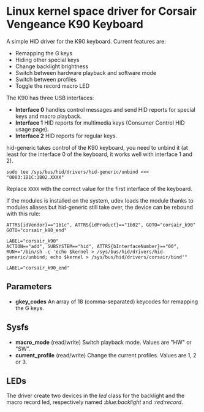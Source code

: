 Linux kernel space driver for Corsair Vengeance K90 Keyboard
============================================================

A simple HID driver for the K90 keyboard. Current features are:
 - Remapping the G keys
 - Hiding other special keys
 - Change backlight brightness
 - Switch between hardware playback and software mode
 - Switch between profiles
 - Toggle the record macro LED

The K90 has three USB interfaces:
 - **Interface 0** handles control messages and send HID reports for special keys and macro playback.
 - **Interface 1** HID reports for multimedia keys (Consumer Control HID usage page).
 - **Interface 2** HID reports for regular keys.

hid-generic takes control of the K90 keyboard, you need to unbind it (at least for the interface 0 of the keyboard, it works well with interface 1 and 2).
```
sudo tee /sys/bus/hid/drivers/hid-generic/unbind <<< "0003:1B1C:1B02.XXXX"
```
Replace `XXXX` with the correct value for the first interface of the keyboard.

If the modules is installed on the system, udev loads the module thanks to modules aliases but hid-generic still take over, the device can be rebound with this rule:
```
ATTRS{idVendor}=="1b1c", ATTRS{idProduct}=="1b02", GOTO="corsair_k90"
GOTO="corsair_k90_end"

LABEL="corsair_k90"
ACTION=="add", SUBSYSTEM=="hid", ATTRS{bInterfaceNumber}=="00", RUN+="/bin/sh -c 'echo $kernel > /sys/bus/hid/drivers/hid-generic/unbind; echo $kernel > /sys/bus/hid/drivers/corsair/bind'"

LABEL="corsair_k90_end"
```

Parameters
----------

- **gkey_codes** An array of 18 (comma-separated) keycodes for remapping the G keys.

Sysfs
-----

- **macro_mode** (read/write) Switch playback mode. Values are "HW" or "SW".
- **current_profile** (read/write) Change the current profiles. Values are 1, 2 or 3.

LEDs
----

The driver create two devices in the *led* class for the backlight and the macro record led, respectively named *<devicename>:blue:backlight* and *<devicename>:red:record*.

